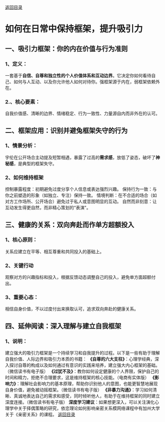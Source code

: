 [返回目录](/README.md)

# 如何在日常中保持框架，提升吸引力

## 一、吸引力框架：你的内在价值与行为准则

### 1、定义：

一套基于**自信、自尊和独立性的个人价值体系和互动边界**。它决定你如何看待自己、如何与人互动、以及你允许他人如何对待你。强框架源于内在，弱框架依赖外在。

### 2.、核心要素：

自我价值感、清晰的边界、情绪稳定、行为一致性、力量源自内而非外在的认可。

## 二、框架应用：识别并避兔框架失守的行为

### 1、情景分析：

宇伦在公开场合主动提及短暂相遇，暴露了过高的**需求感**，放低了姿态，破坏了**神秘感**，是典型的框架失守。
### 2、如何维持框架

控制暴露程度：初期避免过度分享个人信息或表达强烈兴趣。
保持行为一致：与你之前塑造的形象（如独立、专注）保持一致。
情境判断：在不合适的场合（如对方工作场所、公开场合）避免过于私人或意图明显的互动。
自然而非刻意：让互动发生得更自然，而非精心策划的“表演"。

## 三、健康的关系：双向奔赴而作单方超额投入
### 1、核心原则：
关系应建立在平等、相互尊重和共同投入的基础上。
### 2、关键行动
观察对方的兴趣指标和投入，根据反馈动态调整自己的投入，避免单方面超额付出。
### 3、重要心态：
相信自身价值，不以过度付出来换取认可，追求双向奔赴的健康关系。

## 四、延伸阅读：深入理解与建立自我框架
### 1、说明：
建立强大的吸引力框架是一个持续学习和自我提升的过程。以下是一些有助于理解自我价值、人际边界和吸引力本质的书籍：
**《自尊的六大支柱》**：心理学经典，深入探讨自尊的构成以及如何通过有意识的实践来培养，建立强大内心框架的基础。（微信读书有电子版）
**《过犹不及》**：教你如何设定健康的个人界限，保护自己的时间和精力，拒绝不合理要求，这是维持框架的核心技能。（电商有实体版）
**《影响力》**：理解社会影响力的基本原理，帮助你识别他人的意图，也能更智慧地展现自身价值，避免被动摇框架。（微信读书有电子版）
**《非暴力沟通》**：学习如何清晰、真诚地表达自己的需求和感受，同时倾听他人，有助于在维持框架的同时建立深度连接。（微信读书有电子版）
**深度学习建议**：如果想更深入，可以关注演化心理学中关于择偶策略的研究，依恋理论如何影响亲密关系模网络课程中有加州大学关于《亲密关系》的课程。
[返回目录](/README.md)